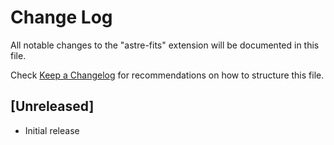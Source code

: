 # Change Log

All notable changes to the "astre-fits" extension will be documented in this file.

Check [Keep a Changelog](http://keepachangelog.com/) for recommendations on how to structure this file.

## [Unreleased]

- Initial release